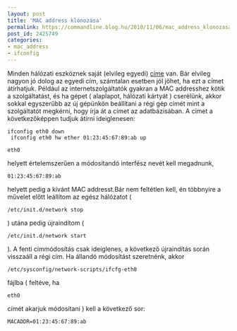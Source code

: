 ```yaml
---
layout: post
title: 'MAC address klónozása'
permalink: https://commandline.blog.hu/2010/11/06/mac_address_klonozasa
post_id: 2425749
categories: 
- mac_address
- ifconfig
---
```


Minden hálózati eszköznek saját (elvileg egyedi) 
[címe](http://hu.wikipedia.org/wiki/MAC-c%C3%ADm) van. Bár elvileg nagyon jó dolog az egyedi cím, számtalan esetben jól jöhet, ha ezt a címet átírhatjuk. Például az internetszolgáltatók gyakran a MAC addresshez kötik a szolgáltatást, és ha gépet ( alaplapot, hálózati kártyát ) cserélünk, akkor sokkal egyszerűbb az új gépünkön beállítani a régi gép címét mint a szolgáltatót megkérni, hogy írja át a címet az adatbázisában. 
A címet a következőképpen tudjuk átírni ideiglenesen: 
```
ifconfig eth0 down
 ifconfig eth0 hw ether 01:23:45:67:89:ab up
``` 
```
eth0
```
 helyett értelemszerűen a módosítandó interfész nevét kell megadnunk, 
```
01:23:45:67:89:ab
```
 helyett pedig a kívánt MAC addresst.Bár nem feltétlen kell, én többnyire a művelet előtt leállítom az egész hálózatot ( 
```
/etc/init.d/network stop
```
 ) utána pedig újraindítom ( 
```
/etc/init.d/network start
```
 ). 
A fenti címmódosítás csak ideiglenes, a következő újraindítás során visszaáll a régi cím. Ha állandó módosítást szeretnénk, akkor         
```
/etc/sysconfig/network-scripts/ifcfg-eth0
```
 fájlba ( feltéve, ha 
```
eth0
```
 címét akarjuk módosítani ) kell a következő sor: 
```
MACADDR=01:23:45:67:89:ab
```